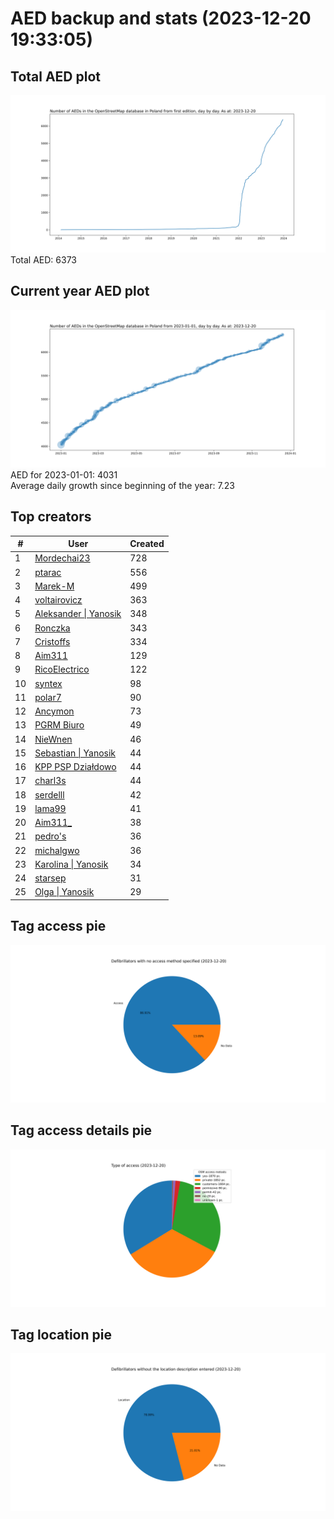# AED backup and stats (2023-12-20 19:33:05)


## Total AED plot
![](report_data/total_aed.svg)
Total AED: 6373

## Current year AED plot
![](report_data/current_year_aed.svg)\
AED for 2023-01-01: 4031\
Average daily growth since beginning of the year: 7.23

## Top creators
| # | User | Created |
| ------------- | ------------- | ------------- |
| 1 | [Mordechai23](<https://www.openstreetmap.org/user/Mordechai23>) | 728 |
| 2 | [ptarac](<https://www.openstreetmap.org/user/ptarac>) | 556 |
| 3 | [Marek-M](<https://www.openstreetmap.org/user/Marek-M>) | 499 |
| 4 | [voltairovicz](<https://www.openstreetmap.org/user/voltairovicz>) | 363 |
| 5 | [Aleksander &#124; Yanosik](<https://www.openstreetmap.org/user/Aleksander &#124; Yanosik>) | 348 |
| 6 | [Ronczka](<https://www.openstreetmap.org/user/Ronczka>) | 343 |
| 7 | [Cristoffs](<https://www.openstreetmap.org/user/Cristoffs>) | 334 |
| 8 | [Aim311](<https://www.openstreetmap.org/user/Aim311>) | 129 |
| 9 | [RicoElectrico](<https://www.openstreetmap.org/user/RicoElectrico>) | 122 |
| 10 | [syntex](<https://www.openstreetmap.org/user/syntex>) | 98 |
| 11 | [polar7](<https://www.openstreetmap.org/user/polar7>) | 90 |
| 12 | [Ancymon](<https://www.openstreetmap.org/user/Ancymon>) | 73 |
| 13 | [PGRM Biuro](<https://www.openstreetmap.org/user/PGRM Biuro>) | 49 |
| 14 | [NieWnen](<https://www.openstreetmap.org/user/NieWnen>) | 46 |
| 15 | [Sebastian &#124; Yanosik](<https://www.openstreetmap.org/user/Sebastian &#124; Yanosik>) | 44 |
| 16 | [KPP PSP Działdowo](<https://www.openstreetmap.org/user/KPP PSP Działdowo>) | 44 |
| 17 | [charl3s](<https://www.openstreetmap.org/user/charl3s>) | 44 |
| 18 | [serdelll](<https://www.openstreetmap.org/user/serdelll>) | 42 |
| 19 | [lama99](<https://www.openstreetmap.org/user/lama99>) | 41 |
| 20 | [Aim311_](<https://www.openstreetmap.org/user/Aim311_>) | 38 |
| 21 | [pedro's](<https://www.openstreetmap.org/user/pedro's>) | 36 |
| 22 | [michalgwo](<https://www.openstreetmap.org/user/michalgwo>) | 36 |
| 23 | [Karolina &#124; Yanosik](<https://www.openstreetmap.org/user/Karolina &#124; Yanosik>) | 34 |
| 24 | [starsep](<https://www.openstreetmap.org/user/starsep>) | 31 |
| 25 | [Olga &#124; Yanosik](<https://www.openstreetmap.org/user/Olga &#124; Yanosik>) | 29 |

## Tag access pie
![](report_data/tag_access.svg)

## Tag access details pie
![](report_data/tag_access_details.svg)

## Tag location pie
![](report_data/tag_location.svg)
